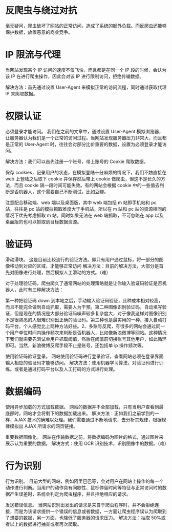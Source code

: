 # 反爬虫与绕过对抗

毫无疑问，爬虫破坏了网站的正常访问，造成了系统的额外负载。而反爬虫还能够保护数据，放置恶意的商业竞争。

# IP 限流与代理

当网站发现某个 IP 访问的速度不仅飞快，而且都是在同一个 IP 段的时候，会认为该 IP 在进行爬虫操作，因此会对该 IP 进行限制访问，拒绝传输数据。

解决方法：首先通过设置 User-Agent 来模拟正常的访问流程，同时通过获取代理 IP 来爬取数据。

# 权限认证

必须登录才能访问。
我们在之前的文章中，通过设置 User-Agent 模拟浏览器，让服务器认为我们是一个正常的访问过程。当网站发现服务器压力非常大，而且都是正常的 User-Agent 时，往往会对部分比价重要的数据，设置为必须登录才能访问。

解决方法：我们可以首先注册一个账号，带上账号的 Cookie 爬取数据。

保存 cookies，记录用户的状态，在模拟登陆十分麻烦的情况下，我们不妨直接在 web 上登陆之后取下 cookie 并保存然后带上 cookie 做爬虫，但这不是长久的方法，而且 cookie 隔一段时间可能失效。有的网站会根据 cookie 中的一些值去判断是否机器人，这个需要自己不断测试，比如豆瓣。

注意配合移动端、web 端以及桌面版，其中 web 端包括 m 站即手机站和 pc 站，往往是 pc 站的模拟抓取难度大于手机站，所以在 m 站和 pc 站的资源相同的情况下优先考虑抓取 m 站。同时如果无法在 web 端抓取，不可忽略在 app 以及桌面版的也可以抓取到目标数据资源。

# 验证码

滑动滑块。
这是目前比较流行的验证方法。即只有用户通过鼠标，将一部分的图像移动到对应的区域，才能够正常访问
解决方法：目前的解决方法，大部分是首先对图像进行处理，然后模拟人工滑动的方式。（难）

对于处理验证码，爬虫爬久了通常网站的处理策略就是让你输入验证码验证是否机器人，此时有三种解决方法：

第一种把验证码 down 到本地之后，手动输入验证码验证，此种成本相对较高，而且不能完全做到自动抓取，需要人为干预。第二种图像识别验证码，自动填写验证，但是现在的情况是大部分验证码噪声较多复杂度大，对于像我这样对图像识别不是很熟悉的人很难识别出正确的验证码。第三种也是最实用的一种，接入自动打码平台，个人感觉比上两种方法好些。2、多账号反爬，有很多的网站会通过同一个用户单位时间内操作频次来判断是否机器人，比如像新浪微博等网站。这种情况下我们就需要先测试单用户抓取阈值，然后在阈值前切换账号其他用户，如此循环即可。当然，新浪微博反爬手段不止是账号，还包括单 ip 操作频次等。

使用验证码验证登录。
网站使用验证码进行登录验证，查看网站必须在登录界面输入相应的验证码才能够访问。
解决方法：使用机器学习算法，对验证码进行训练。或者是通过打码平台以及人工打码的方式进行处理。

# 数据编码

使用异步加载的方式加载数据。
网站的数据并不全部加载，只有当用户查看到最底部时，网站才会将剩下的数据加载出来。
解决方法：正如我们之前学到的一样，AJAX 技术的确难以处理。我们需要通过不断地请求，去分析其规律，根据规律模拟出 AJAX 所请求的网页链接。

重要数据图像化。
网站在传输数据之前，将数据编码为图片的格式，通过图片来展示认为重要的数据。
解决方式：使用 OCR 识别技术，识别图像中的数据。（难）

# 行为识别

行为识别。
目前大型的网站，例如阿里巴巴等，会对用户在网站上操作的每一个动作进行判断。当用户的动作具有间歇性、鼠标停留时间等特征与正常访问时的数据产生误差时，系统会判定为爬虫程序，并且拒绝相应的请求。

发送错误信息。
当网站识别出发出的请求是来自于爬虫程序时，并不会拒绝连接，而是为该请求提供一个错误的信息或者数据，一方面让爬虫程序误认为爬取到了想要的数据，另一方面，也降低了服务器的请求压力。
解决方法：抽取 50%或者以上的数据进行抽查或者再次爬取。
